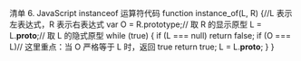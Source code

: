 清单 6. JavaScript instanceof 运算符代码
 function instance_of(L, R) {//L 表示左表达式，R 表示右表达式
  var O = R.prototype;// 取 R 的显示原型
  L = L.__proto__;// 取 L 的隐式原型
  while (true) { 
    if (L === null) 
      return false; 
    if (O === L)// 这里重点：当 O 严格等于 L 时，返回 true 
      return true; 
    L = L.__proto__; 
  } 
 }